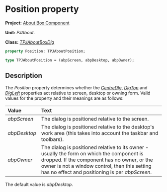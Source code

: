 # Position property

**Project:** [About Box Component](../API.md)

**Unit:** _PJAbout_.

**Class:** [_TPJAboutBoxDlg_](./TPJAboutBoxDlg.md)

```pascal
property Position: TPJAboutPosition;

type TPJAboutPosition = (abpScreen, abpDesktop, abpOwner);
```

## Description

The _Position_ property determines whether the [_CentreDlg_](./TPJAboutBoxDlg-CentreDlg.md), [_DlgTop_](./TPJAboutBoxDlg-DlgTop.md) and [_DlgLeft_](./TPJAboutBoxDlg-DlgLeft.md) properties act relative  to screen, desktop or owning form. Valid values for the property and their meanings are as follows:

|   Value   |   Text   |
|:----------|:---------|
| _abpScreen_ | The dialog is positioned relative to the screen. |
| _abpDesktop_ | The dialog is positioned relative to the desktop's work area (this takes into account the taskbar and toolbars). |
| _abpOwner_ | The dialog is positioned relative to its owner - usually the form on which the component is dropped. If the component has no owner, or the owner is not a window control, then this setting has no effect and positioning is per _abpScreen_. |

The default value is _abpDesktop_.
